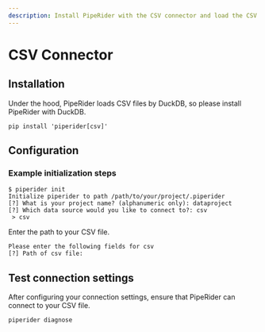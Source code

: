 ```yaml
---
description: Install PipeRider with the CSV connector and load the CSV file .
---
```


# CSV Connector

## Installation

Under the hood, PipeRider loads CSV files by DuckDB, so please install PipeRider with DuckDB.

```
pip install 'piperider[csv]'
```

## Configuration

### Example initialization steps

```
$ piperider init
Initialize piperider to path /path/to/your/project/.piperider
[?] What is your project name? (alphanumeric only): dataproject
[?] Which data source would you like to connect to?: csv
 > csv
```

Enter the path to your CSV file.

```
Please enter the following fields for csv
[?] Path of csv file:
```

## Test connection settings

After configuring your connection settings, ensure that PipeRider can connect to your CSV file.

```
piperider diagnose
```
